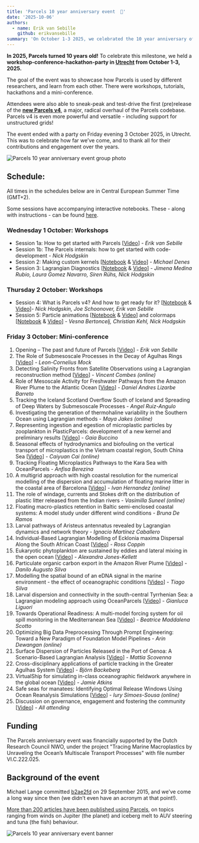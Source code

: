 ```yaml
---
title: 'Parcels 10 year anniversary event  🎉'
date: '2025-10-06'
authors:
  - name: Erik van Sebille
    github: erikvansebille
summary: 'On October 1-3 2025, we celebrated the 10 year anniversary of Parcels in Utrecht, Netherlands, with a workshop-conference-hackathon-party.'
---
```


**In 2025, Parcels turned 10 years old!** To celebrate this milestone, we held a **workshop-conference-hackathon-party in [Utrecht](https://maps.app.goo.gl/vQhBLecygz3tGiCE6) from October 1-3, 2025.**

The goal of the event was to showcase how Parcels is used by different researchers, and learn from each other. There were workshops, tutorials, hackathons and a mini-conference.

Attendees were also able to sneak-peak and test-drive the first (pre)release of the **[new Parcels v4](https://docs.oceanparcels.org/en/v4-dev/v4/)**, a major, radical overhaul of the Parcels codebase. Parcels v4 is even more powerful and versatile - including support for unstructured grids!

The event ended with a party on Friday evening 3 October 2025, in Utrecht. This was to celebrate how far we’ve come, and to thank all for their contributions and engagement over the years.

![Parcels 10 year anniversary event group photo](/posts/10year-event/group-photo.jpg)

## Schedule:

All times in the schedules below are in Central European Summer Time (GMT+2).

Some sessions have accompanying interactive notebooks. These - along with instructions - can be found [here](https://github.com/OceanParcels/10year-anniversary-event).

### Wednesday 1 October: Workshops

- Session 1a: How to get started with Parcels [[Video](https://surfdrive.surf.nl/index.php/s/2UTneRPQd6OFPJ0)] - _Erik van Sebille_
- Session 1b: The Parcels internals: how to get started with code-development - _Nick Hodgskin_
- Session 2: Making custom kernels [[Notebook](https://github.com/OceanParcels/10year-anniversary-session2) & [Video](https://surfdrive.surf.nl/index.php/s/tbRmcWjUqGuuM01)] - _Michael Denes_
- Session 3: Lagrangian Diagnostics [[Notebook](https://github.com/OceanParcels/Lagrangian_diags) & [Video](https://surfdrive.surf.nl/index.php/s/MEuGgibPLvxdoiw)] - _Jimena Medina Rubio, Laura Gomez Navarro, Siren Rühs, Nick Hodgskin_

### Thursday 2 October: Workshops

- Session 4: What is Parcels v4? And how to get ready for it? [[Notebook](https://github.com/OceanParcels/10year-anniversary-session4) & [Video](https://surfdrive.surf.nl/index.php/s/VtnUMPFAGDz2UPR)]- _Nick Hodgskin, Joe Schoonover, Erik van Sebille_
- Session 5: Particle animations [[Notebook](https://github.com/OceanParcels/10year-anniversary-session5) & [Video](https://surfdrive.surf.nl/index.php/s/WsO8wySLhBemW76)] and colormaps [[Notebook](https://github.com/OceanParcels/10year-anniversary-session5) & [Video](https://surfdrive.surf.nl/index.php/s/5b6tvF6xgX1cN0G)] - _Vesna Bertoncelj, Christian Kehl, Nick Hodgskin_

### Friday 3 October: Mini-conference

1. Opening – The past and future of Parcels [[Video](https://surfdrive.surf.nl/index.php/s/bAlZR5gOmIwKcKd)] - _Erik van Sebille_
2. The Role of Submesoscale Processes in the Decay of Agulhas Rings [[Video](https://surfdrive.surf.nl/index.php/s/XLCXTR5tMfS3GWN)] - _Leon-Cornelius Mock_
3. Detecting Salinity Fronts from Satellite Observations using a Lagrangian reconstruction method [[Video](https://surfdrive.surf.nl/index.php/s/Jp8TekofdLdGGif)] - _Vincent Combes (online)_
4. Role of Mesoscale Activity for Freshwater Pathways from the Amazon River Plume to the Atlantic Ocean [[Video](https://surfdrive.surf.nl/index.php/s/lbc21TLtSfze1aH)] - _Daniel Andres Lizarbe Barreto_
5. Tracking the Iceland Scotland Overflow South of Iceland and Spreading of Deep Waters by Submesoscale Processes - _Angel Ruiz-Angulo_
6. Investigating the generation of thermohaline variability in the Southern Ocean using Lagrangian methods - _Maya Jakes (online)_
7. Representing ingestion and egestion of microplastic particles by zooplankton in PlasticParcels: development of a new kernel and preliminary results [[Video](https://surfdrive.surf.nl/index.php/s/xJfDVRoDsptmOzD)] - _Gaia Buccino_
8. Seasonal effects of hydrodynamics and biofouling on the vertical transport of microplastics in the Vietnam coastal region, South China Sea [[Video](https://surfdrive.surf.nl/index.php/s/LpW8NyDrI6QLJt7)] - _Caiyuan Cai (online)_
9. Tracking Floating Microplastics Pathways to the Kara Sea with OceanParcels - _Anfisa Berezina_
10. A multigrid approach with high coastal resolution for the numerical modelling of the dispersion and accumulation of floating marine litter in the coastal area of Barcelona [[Video](https://surfdrive.surf.nl/index.php/s/ey8tSfciQOe6qW0)] - _Ivan Hernandez (online)_
11. The role of windage, currents and Stokes drift on the distribution of plastic litter released from the Indian rivers - _Vasimilla Suneel (online)_
12. Floating macro-plastics retention in Baltic semi-enclosed coastal systems: A model study under different wind conditions - _Bruna De Ramos_
13. Larval pathways of Aristeus antennatus revealed by Lagrangian dynamics and network theory - _Ignacio Martínez Caballero_
14. Individual-Based Lagrangian Modelling of Ecklonia maxima Dispersal Along the South African Coast [[Video](https://surfdrive.surf.nl/index.php/s/Q0uZ9qj1y2FZol5)] - _Ross Coppin_
15. Eukaryotic phytoplankton are sustained by eddies and lateral mixing in the open ocean [[Video](https://surfdrive.surf.nl/index.php/s/TBOwW0nFOop8PQx)] - _Alexandra Jones-Kellett_
16. Particulate organic carbon export in the Amazon River Plume [[Video](https://surfdrive.surf.nl/index.php/s/ux8Ih62wqyLDfOj)] - _Danilo Augusto Silva_
17. Modelling the spatial bound of an eDNA signal in the marine environment - the effect of oceanographic conditions [[Video](https://surfdrive.surf.nl/index.php/s/kR0HsQF9pOQtRCh)] - _Tiago Silva_
18. Larval dispersion and connectivity in the south-central Tyrrhenian Sea: a Lagrangian modeling approach using OceanParcels [[Video](https://surfdrive.surf.nl/index.php/s/S7w66k9LD2cT6lh)] - _Gianluca Liguori_
19. Towards Operational Readiness: A multi-model forcing system for oil spill monitoring in the Mediterranean Sea [[Video](https://surfdrive.surf.nl/index.php/s/ux4Gmnuf3EKGO3x)] - _Beatrice Maddalena Scotto_
20. Optimizing Big Data Preprocessing Through Prompt Engineering: Toward a New Paradigm of Foundation Model Pipelines - _Arin Dewangan (online)_
21. Surface Dispersion of Particles Released in the Port of Genoa: A Scenario-Based Lagrangian Analysis [[Video](https://surfdrive.surf.nl/index.php/s/kg7VBhbY3aI51Qm)] - _Mattia Scovenna_
22. Cross-disciplinary applications of particle tracking in the Greater Agulhas System [[Video](https://surfdrive.surf.nl/index.php/s/lkGo1oWvZd7MBc8)] - _Björn Backeberg_
23. VirtualShip for simulating in-class oceanographic fieldwork anywhere in the global ocean [[Video](https://surfdrive.surf.nl/index.php/s/B8ShctQGd9bbgMO)] - _Jamie Atkins_
24. Safe seas for manatees: Identifying Optimal Release Windows Using Ocean Reanalysis Simulations [[Video](https://surfdrive.surf.nl/index.php/s/ntLrft5Q65H4EJn)] - _Iury Simoes-Sousa (online)_
25. Discussion on governance, engagement and fostering the community [[Video](https://surfdrive.surf.nl/index.php/s/g5Cgwos16LfM2u5)] - _All attending_

## Funding

The Parcels anniversary event was financially supported by the Dutch Research Council NWO, under the project "Tracing Marine Macroplastics by Unraveling the Ocean’s Multiscale Transport Processes" with file
number VI.C.222.025.

## Background of the event

Michael Lange committed [b2ae2fd](https://github.com/OceanParcels/Parcels/commit/b2ae2fd44979c125fbc21f2c939289db62dc4816) on 29 September 2015, and we’ve come a long way since then (we didn’t even have an acronym at that point!).

[More than 200 articles have been published using Parcels](/papers-citing-parcels#papers-citing-parcels), on topics ranging from winds on Jupiter (the planet) and iceberg melt to AUV steering and tuna (the fish) behaviour.

![Parcels 10 year anniversary event banner](/posts/10year-event/anniversary-image.png)
